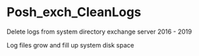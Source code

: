 # Posh_exch_CleanLogs
 
Delete logs from system directory exchange server 2016 - 2019

Log files grow and fill up system disk space